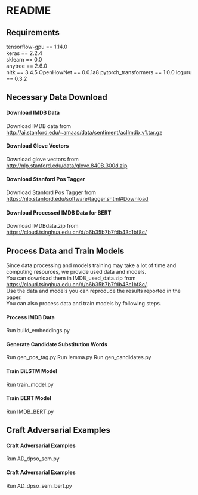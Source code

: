 # README
## Requirements
tensorflow-gpu == 1.14.0   
keras == 2.2.4   
sklearn == 0.0  
anytree == 2.6.0  
nltk == 3.4.5
OpenHowNet == 0.0.1a8
pytorch_transformers == 1.0.0
loguru == 0.3.2
## Necessary Data Download
#### Download IMDB Data
Download IMDB data from http://ai.stanford.edu/~amaas/data/sentiment/aclImdb_v1.tar.gz
#### Download Glove Vectors
Download glove vectors from http://nlp.stanford.edu/data/glove.840B.300d.zip

#### Download Stanford Pos Tagger
Download Stanford Pos Tagger from https://nlp.stanford.edu/software/tagger.shtml#Download
#### Download Processed IMDB Data for BERT
Download IMDBdata.zip from https://cloud.tsinghua.edu.cn/d/b6b35b7b7fdb43c1bf8c/
## Process Data and Train Models
Since data processing and models training may take a lot of time and computing resources, we provide used data and models.  
You can download them in IMDB_used_data.zip from https://cloud.tsinghua.edu.cn/d/b6b35b7b7fdb43c1bf8c/.  
Use the data and models you can reproduce the results reported in the paper.   
You can also process data and train models by following steps.
#### Process IMDB Data
Run build_embeddings.py
#### Generate Candidate Substitution Words
Run gen_pos_tag.py
Run lemma.py
Run gen_candidates.py
#### Train BiLSTM Model
Run train_model.py
#### Train BERT Model
Run IMDB_BERT.py
## Craft Adversarial Examples
#### Craft Adversarial Examples
Run AD_dpso_sem.py

#### Craft Adversarial Examples
Run AD_dpso_sem_bert.py

